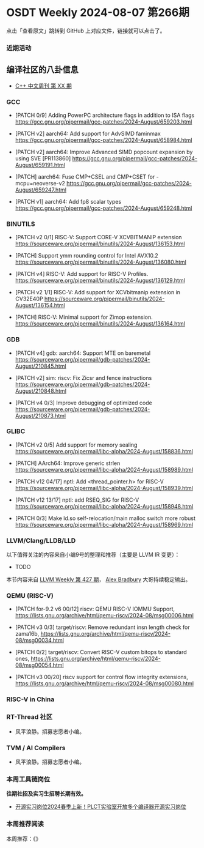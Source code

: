 # OSDT Weekly 2024-08-07 第266期

点击「查看原文」跳转到 GitHub 上对应文件，链接就可以点击了。

### 近期活动

## 编译社区的八卦信息

- [C++ 中文周刊 第 XX 期]()

### GCC

- [PATCH 0/9] Adding PowerPC architecture flags in addition to ISA flags
  https://gcc.gnu.org/pipermail/gcc-patches/2024-August/659203.html

- [PATCH v2] aarch64: Add support for AdvSIMD faminmax
  https://gcc.gnu.org/pipermail/gcc-patches/2024-August/658984.html

- [PATCH v2] aarch64: Improve Advanced SIMD popcount expansion by using SVE
  [PR113860]
  https://gcc.gnu.org/pipermail/gcc-patches/2024-August/659191.html

- [PATCH] aarch64: Fuse CMP+CSEL and CMP+CSET for -mcpu=neoverse-v2
  https://gcc.gnu.org/pipermail/gcc-patches/2024-August/659247.html

- [PATCH v1] aarch64: Add fp8 scalar types
  https://gcc.gnu.org/pipermail/gcc-patches/2024-August/659248.html

### BINUTILS

- [PATCH v2 0/1] RISC-V: Support CORE-V XCVBITMANIP extension
  https://sourceware.org/pipermail/binutils/2024-August/136153.html

- [PATCH] Support ymm rounding control for Intel AVX10.2
  https://sourceware.org/pipermail/binutils/2024-August/136080.html

- [PATCH v4] RISC-V: Add support for RISC-V Profiles.
  https://sourceware.org/pipermail/binutils/2024-August/136129.html

- [PATCH v2 1/1] RISC-V: Add support for XCVbitmanip extension in CV32E40P
  https://sourceware.org/pipermail/binutils/2024-August/136154.html

- [PATCH] RISC-V: Minimal support for Zimop extension.
  https://sourceware.org/pipermail/binutils/2024-August/136164.html

### GDB

- [PATCH v4] gdb: aarch64: Support MTE on baremetal
  https://sourceware.org/pipermail/gdb-patches/2024-August/210845.html

- [PATCH v2] sim: riscv: Fix Zicsr and fence instructions
  https://sourceware.org/pipermail/gdb-patches/2024-August/210848.html

- [PATCH v4 0/3] Improve debugging of optimized code
  https://sourceware.org/pipermail/gdb-patches/2024-August/210873.html

### GLIBC

- [PATCH v2 0/5] Add support for memory sealing
  https://sourceware.org/pipermail/libc-alpha/2024-August/158836.html

- [PATCH] AArch64: Improve generic strlen
  https://sourceware.org/pipermail/libc-alpha/2024-August/158989.html

- [PATCH v12 04/17] nptl: Add <thread_pointer.h> for RISC-V
  https://sourceware.org/pipermail/libc-alpha/2024-August/158939.html

- [PATCH v12 13/17] nptl: add RSEQ_SIG for RISC-V
  https://sourceware.org/pipermail/libc-alpha/2024-August/158948.html

- [PATCH 0/3] Make ld.so self-relocation/main malloc switch more robust
  https://sourceware.org/pipermail/libc-alpha/2024-August/158969.html

### LLVM/Clang/LLDB/LLD


以下值得关注的内容来自小编9号的整理和推荐（主要是 LLVM IR 变更）：

- TODO

本节内容来自 [LLVM Weekly 第 427 期](http://llvmweekly.org/issue/427)，
[Alex Bradbury](https://www.linkedin.com/in/alex-bradbury/) 大哥持续稳定输出。

### QEMU (RISC-V)


- [PATCH for-9.2 v6 00/12] riscv: QEMU RISC-V IOMMU Support,
  https://lists.gnu.org/archive/html/qemu-riscv/2024-08/msg00006.html

- [PATCH v3 0/3] target/riscv: Remove redundant insn length check for zama16b,
  https://lists.gnu.org/archive/html/qemu-riscv/2024-08/msg00034.html

- [PATCH 0/2] target/riscv: Convert RISC-V custom bitops to standard ones,
  https://lists.gnu.org/archive/html/qemu-riscv/2024-08/msg00054.html

- [PATCH v3 00/20] riscv support for control flow integrity extensions,
  https://lists.gnu.org/archive/html/qemu-riscv/2024-08/msg00080.html

### RISC-V in China

### RT-Thread 社区

- 风平浪静。招募志愿者小编。

### TVM / AI Compilers

- 风平浪静。招募志愿者小编。

### 本周工具链岗位

**往期社招及实习生招聘长期有效。**

- [开源实习岗位2024春季上新！PLCT实验室开放多个编译器开源实习岗位](https://mp.weixin.qq.com/s/D-l7hE2S-21NCAZsVqPzMA)

### 本周推荐阅读

本周推荐：《》
